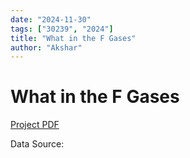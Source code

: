 ```yaml
---
date: "2024-11-30"
tags: ["30239", "2024"]
title: "What in the F Gases"
author: "Akshar"
---
```


# What in the F Gases

[Project PDF](what-in-the-f-gases.pdf)

Data Source: 
